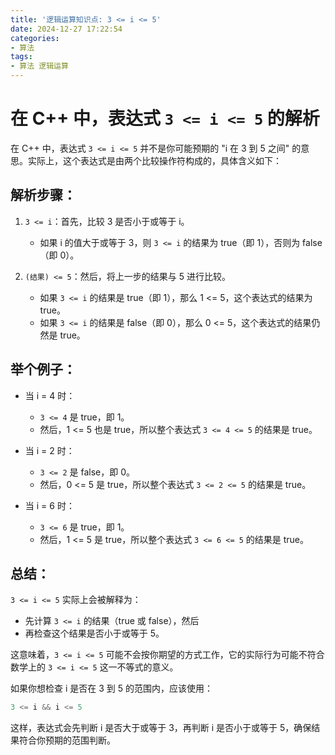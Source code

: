 ```yaml
---
title: '逻辑运算知识点: 3 <= i <= 5'
date: 2024-12-27 17:22:54
categories:
- 算法
tags:
- 算法 逻辑运算
---
```



# 在 C++ 中，表达式 `3 <= i <= 5` 的解析

在 C++ 中，表达式 `3 <= i <= 5` 并不是你可能预期的 "i 在 3 到 5 之间" 的意思。实际上，这个表达式是由两个比较操作符构成的，具体含义如下：

## 解析步骤：

1. `3 <= i`：首先，比较 3 是否小于或等于 i。
   - 如果 i 的值大于或等于 3，则 `3 <= i` 的结果为 true（即 1），否则为 false（即 0）。

2. `(结果) <= 5`：然后，将上一步的结果与 5 进行比较。
   - 如果 `3 <= i` 的结果是 true（即 1），那么 1 <= 5，这个表达式的结果为 true。
   - 如果 `3 <= i` 的结果是 false（即 0），那么 0 <= 5，这个表达式的结果仍然是 true。

## 举个例子：

- 当 i = 4 时：
  - `3 <= 4` 是 true，即 1。
  - 然后，1 <= 5 也是 true，所以整个表达式 `3 <= 4 <= 5` 的结果是 true。

- 当 i = 2 时：
  - `3 <= 2` 是 false，即 0。
  - 然后，0 <= 5 是 true，所以整个表达式 `3 <= 2 <= 5` 的结果是 true。

- 当 i = 6 时：
  - `3 <= 6` 是 true，即 1。
  - 然后，1 <= 5 是 true，所以整个表达式 `3 <= 6 <= 5` 的结果是 true。

## 总结：

`3 <= i <= 5` 实际上会被解释为：
- 先计算 `3 <= i` 的结果（true 或 false），然后
- 再检查这个结果是否小于或等于 5。

这意味着，`3 <= i <= 5` 可能不会按你期望的方式工作，它的实际行为可能不符合数学上的 `3 <= i <= 5` 这一不等式的意义。

如果你想检查 i 是否在 3 到 5 的范围内，应该使用：
```cpp
3 <= i && i <= 5
```
这样，表达式会先判断 i 是否大于或等于 3，再判断 i 是否小于或等于 5，确保结果符合你预期的范围判断。